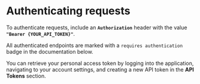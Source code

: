# Authenticating requests

To authenticate requests, include an **`Authorization`** header with the value **`"Bearer {YOUR_API_TOKEN}"`**.

All authenticated endpoints are marked with a `requires authentication` badge in the documentation below.

You can retrieve your personal access token by logging into the application, navigating to your account settings, and creating a new API token in the <b>API Tokens</b> section.
